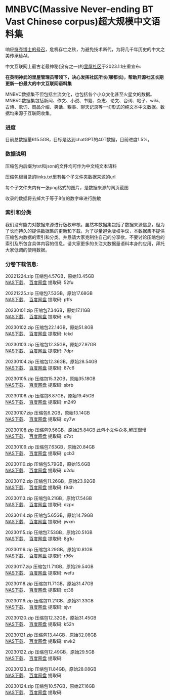 # MNBVC(Massive Never-ending BT Vast Chinese corpus)超大规模中文语料集

响应[符尧博士的号召](https://yaofu.notion.site/GPT-3-5-360081d91ec245f29029d37b54573756)，危机存亡之秋，为避免技术断代，为将几千年历史的中文之美传承给AI。

中文互联网上最古老最神秘(没有之一)的[里屋社区](http://mnbvc.253874.net/)于2023.1.1庄重宣布:

**在英明神武的里屋管理员带领下，决心发挥社区所长(哪都长)，帮助开源社区长期更新一份最大的中文互联网语料集**

MNBVC数据集不但包括主流文化，也包括各个小众文化甚至火星文的数据。MNBVC数据集包括新闻、作文、小说、书籍、杂志、论文、台词、帖子、wiki、古诗、歌词、商品介绍、笑话、糗事、聊天记录等一切形式的纯文本中文数据。数据均来源于互联网收集。

### 进度

目前总数据量615.5GB，目标是达到chatGPT的40T数据，目前进度1.5%。

### 数据说明

压缩包内后缀为txt和json的文件均可作为中文纯文本语料

压缩包根目录的links.txt里有每个子文件夹数据来源的url

每个子文件夹内有一张png格式的图片，是数据来源的网页截图

收录的数据将去掉大于等于8位的数字串进行脱敏


### 索引和分类

我们没有能力对数据来源进行版权审核。虽然本数据集包括了数据来源信息，但为了长而持久的提供数据集的更新和下载，为了尽量避免版权争议，本数据集不提供压缩包内数据的索引和分类。并恳请大家克制住自己的分享欲，不要讨论压缩包的索引及所包含具体内容的信息。请大家更多的关注大数据量语料本身的应用，拜托大家低调的使用数据。


### 分卷下载信息:

20221224.zip 压缩包4.57GB，原始13.45GB   
[NAS下载](http://gofile.me/71YIF/jiVmAUnNt)、
[百度网盘](https://pan.baidu.com/s/1JeNB7pPFfiDJsEVrqc0EOA?pwd=52fu) 提取码: 52fu 

20221225.zip 压缩包7.53GB，原始17.68GB   
[NAS下载](http://gofile.me/71YIF/Bd0HPOidC)、
[百度网盘](https://pan.baidu.com/s/1fg6jW4lFqIwKpQRsouveEQ?pwd=p1fs) 提取码: p1fs 

20230101.zip 压缩包7.34GB，原始17.11GB   
[NAS下载](http://gofile.me/71YIF/lMZ7nFAus)、
[百度网盘](https://pan.baidu.com/s/12vmfRXnbFP9MoQs8AYdESQ?pwd=q6ij) 提取码: q6ij 

20230102.zip 压缩包22.14GB，原始51.8GB   
[NAS下载](http://gofile.me/71YIF/4UtXpX7dk)、
[百度网盘](https://pan.baidu.com/s/13BWOa9FfLGVJFPTmhtlBxg?pwd=tckd) 提取码: tckd 

20230103.zip 压缩包12.35GB，原始27.97GB   
[NAS下载](http://gofile.me/71YIF/ka1tGFXNr)、
[百度网盘](https://pan.baidu.com/s/1qo7MGsgROgMNnpMUgUn9iw?pwd=7dpr) 提取码: 7dpr 

20230104.zip 压缩包12.36GB，原始28.54GB   
[NAS下载](http://gofile.me/71YIF/mgM6Ns2lB)、
[百度网盘](https://pan.baidu.com/s/1QRsbl-nqUWzwIXvsTAOaGw?pwd=87c6) 提取码: 87c6 

20230105.zip 压缩包15.32GB，原始35.18GB   
[NAS下载](http://gofile.me/71YIF/jeJLkSyfp)、
[百度网盘](https://pan.baidu.com/s/1vBs1sW9O-8LRpWU4cNRKgA?pwd=sbrb) 提取码: sbrb 

20230106.zip 压缩包8.87GB，原始19.45GB   
[NAS下载](http://gofile.me/71YIF/pgXGycR5a)、
[百度网盘](https://pan.baidu.com/s/12UR1p121eESz0mIDJLk4Hw?pwd=m249) 提取码: m249 

20230107.zip 压缩包6.2GB，原始13.14GB   
[NAS下载](http://gofile.me/71YIF/vMQ3cmMz2)、
[百度网盘](https://pan.baidu.com/s/1j-zc_HLjsDegjHhAYPSz5Q?pwd=qy7w) 提取码: qy7w 

20230108.zip 压缩包9.56GB，原始25.84GB  此包小文件众多,解压很慢   
[NAS下载](http://gofile.me/71YIF/bqqGBXY7f)、
[百度网盘](https://pan.baidu.com/s/1W336Y_BrgwWi21l7i22D8Q?pwd=d7xt) 提取码: d7xt 

20230109.zip 压缩包7.63GB，原始20.84GB   
[NAS下载](http://gofile.me/71YIF/Dzm1O8Awb)、
[百度网盘](https://pan.baidu.com/s/1lWrEo_-p4t0pprtKG_QvVw?pwd=gcb3) 提取码: gcb3 

20230110.zip 压缩包5.79GB，原始15.6GB   
[NAS下载](http://gofile.me/71YIF/7cTfpvNK9)、
[百度网盘](https://pan.baidu.com/s/13lEr0soxKgWVIP73xX3erw?pwd=u2du) 提取码: u2du 

20230112.zip 压缩包11.26GB，原始23.92GB   
[NAS下载](http://gofile.me/71YIF/MiBvitCqp)、
[百度网盘](https://pan.baidu.com/s/1Gra2kdGLbqSODicjtkui1Q?pwd=f94h) 提取码: f94h 

20230113.zip 压缩包8.21GB，原始17.54GB   
[NAS下载](http://gofile.me/71YIF/IxPtnY29r)、
[百度网盘](https://pan.baidu.com/s/1cKdTSgkCUq_pwDbx-FtX2g?pwd=dzpx) 提取码: dzpx   

20230114.zip 压缩包5.65GB，原始14.79GB   
[NAS下载](http://gofile.me/71YIF/IkaZLmMbu)、
[百度网盘](https://pan.baidu.com/s/1vA4Fv6WATdR_g7SaZs4owg?pwd=jwxm) 提取码: jwxm   

20230115.zip 压缩包7.53GB，原始20.51GB   
[NAS下载](http://gofile.me/71YIF/QoTbvW4sz)、
[百度网盘](https://pan.baidu.com/s/11ToLtFRG5t95oS0RRBGPRQ?pwd=8g1u) 提取码: 8g1u   

20230116.zip 压缩包3.29GB，原始10.81GB   
[NAS下载](http://gofile.me/71YIF/dqrgJmd2B)、
[百度网盘](https://pan.baidu.com/s/1l4EJI-eR8IRlN7JZJui20w?pwd=r96v) 提取码: r96v   

20230117.zip 压缩包11.71GB，原始29.54GB   
[NAS下载](http://gofile.me/71YIF/FSLYVLbd3)、
[百度网盘](https://pan.baidu.com/s/1f_kGPc9FrEzUIZGHoBo-yA?pwd=wefu) 提取码: wefu   

20230118.zip 压缩包11.71GB，原始31.47GB   
[NAS下载](http://gofile.me/71YIF/A1htUfq1h)、
[百度网盘](https://pan.baidu.com/s/1zssV51oE09i5iCh_dQ1HxA?pwd=qt38) 提取码: qt38   

20230119.zip 压缩包11.21GB，原始31.33GB   
[NAS下载](http://gofile.me/71YIF/9Hu0MZuQc)、
[百度网盘](https://pan.baidu.com/s/1-832gGUVq67h1vvO1MHqTg?pwd=sjvr) 提取码: sjvr   

20230120.zip 压缩包12.32GB，原始31.45GB   
[NAS下载](http://gofile.me/71YIF/IEsha6Cpa)、
[百度网盘](https://pan.baidu.com/s/1Swc2HVUelHvhPo4BO_WXrw?pwd=k52h) 提取码: k52h   

20230121.zip 压缩包13.44GB，原始32.08GB   
[NAS下载](http://gofile.me/71YIF/vob2gJW1A)、
[百度网盘](https://pan.baidu.com/s/1FEuXKXW_rGVWbcShZ6dEYw?pwd=mvk2) 提取码: mvk2   

20230122.zip 压缩包12.49GB，原始29.5GB   
[NAS下载](http://gofile.me/71YIF/1Stqsa5W4)、
[百度网盘]() 提取码:    

20230123.zip 压缩包11.84GB，原始28.08GB   
[NAS下载](http://gofile.me/71YIF/JoK1L8Bnr)、
[百度网盘]() 提取码:    

20230124.zip 压缩包10.57GB，原始27.16GB   
[NAS下载](http://gofile.me/71YIF/UjIyr9pNT)、
[百度网盘]() 提取码:    
